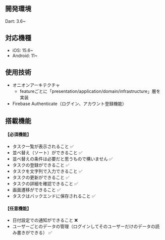 ## 開発環境
Dart: 3.6~

## 対応機種
- iOS: 15.6~
- Android: 11~

## 使用技術
- オニオンアーキテクチャ
    - featureごとに「presentation/application/domain/infrastructure」層を実装
- Firebase Authenticate（ログイン、アカウント登録機能）

## 搭載機能
#### 【必須機能】
- タスク⼀覧が表⽰されること ✅
- 並べ替え（ソート）ができること ✅
- 並べ替えの条件は必要だと思うもので構いません ✅
- タスクの登録ができること ✅
- タスクを⽂字列で⼊⼒できること ✅
- タスクの更新ができること ✅
- タスクの詳細を確認できること ✅
- 画⾯遷移ができること ✅
- タスクはバックエンドに保存されること ✅

#### 【任意機能】
- 日付設定での通知ができること ❌
- ユーザーごとのデータの管理（ログインしてそのユーザーだけのデータの読み書きができる） ✅